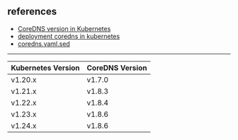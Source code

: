 ## references

- [CoreDNS version in Kubernetes](https://github.com/coredns/deployment/blob/master/kubernetes/CoreDNS-k8s_version.md#coredns-version-in-kubernetes)
- [deployment coredns in kubernetes](https://github.com/coredns/deployment/tree/master/kubernetes)
- [coredns.yaml.sed](https://github.com/coredns/deployment/blob/master/kubernetes/coredns.yaml.sed)



___

| Kubernetes Version | CoreDNS Version |
| ------------------ | --------------- |
| v1.20.x            | v1.7.0          |
| v1.21.x            | v1.8.3          |
| v1.22.x            | v1.8.4          |
| v1.23.x            | v1.8.6          |
| v1.24.x            | v1.8.6          |

